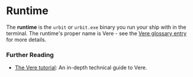 # Runtime

The **runtime** is the `urbit` or `urbit.exe` binary you run your ship with in the terminal. The runtime's proper name is Vere - see the [Vere glossary entry](glossary/vere) for more details.

### Further Reading

- [The Vere tutorial](system/runtime/): An in-depth technical guide to Vere.

